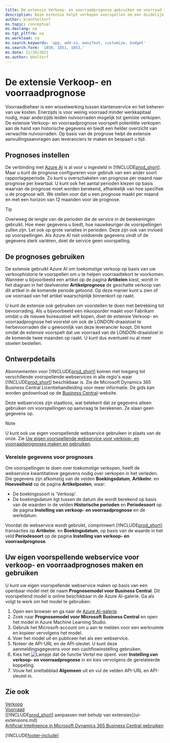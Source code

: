 ```yaml
---
title: De extensie Verkoop- en voorraadprognose gebruiken om voorraad te beheren | Microsoft Docs
description: Deze extensie helpt verkopen voorspellen om een duidelijk overzicht te krijgen van verwachte nulvoorraden en helpt u zelfs aanvullingsorders voor leveranciers te maken.
author: brentholtorf
ms.topic: conceptual
ms.devlang: na
ms.tgt_pltfrm: na
ms.workload: na
ms.search.keywords: 'app, add-in, manifest, customize, budget'
ms.search.form: '1850, 1851, 1853,'
ms.date: 12/20/2021
ms.author: bholtorf
---
```


# De extensie Verkoop- en voorraadprognose

Voorraadbeheer is een wisselwerking tussen klantenservice en het beheren van uw kosten. Enerzijds is voor weinig voorraad minder werkkapitaal nodig, maar anderzijds leiden nulvoorraden mogelijk tot gemiste verkopen. De extensie Verkoop- en voorraadprognose voorspelt potentiële verkopen aan de hand van historische gegevens en biedt een helder overzicht van verwachte nulvoorraden. Op basis van de prognose helpt de extensie aanvullingsaanvragen aan leveranciers te maken en bespaart u tijd.  

## Prognoses instellen

De verbinding met [Azure AI](https://azure.microsoft.com/overview/ai-platform/) is al voor u ingesteld in [!INCLUDE[prod_short](includes/prod_short.md)]. Maar u kunt de prognose configureren voor gebruik van een ander soort rapportageperiode. Zo kunt u overschakelen van prognose per maand naar prognose per kwartaal. U kunt ook het aantal perioden kiezen op basis waarvan de prognose moet worden berekend, afhankelijk van hoe specifiek u de prognose wilt. We stellen voor dat u een prognose maakt per maand en met een horizon van 12 maanden voor de prognose.

> [!TIP]  
> Overweeg de lengte van de perioden die de service in de berekeningen gebruikt. Hoe meer gegevens u biedt, hoe nauwkeuriger de voorspellingen zullen zijn. Let ook op grote variaties in perioden. Deze zijn ook van invloed op voorspellingen. Als Azure AI niet voldoende gegevens vindt of de gegevens sterk variëren, doet de service geen voorspelling.

## De prognoses gebruiken

De extensie gebruikt Azure AI om toekomstige verkoop op basis van uw verkoophistorie te voorspellen om u te helpen voorraadtekort te voorkomen. Wanneer u bijvoorbeeld een artikel op de pagina **Artikelen** kiest, wordt in het diagram in het deelvenster **Artikelprognose** de geschatte verkoop van dit artikel in de komende periode getoond. Op deze manier kunt u zien of uw voorraad van het artikel waarschijnlijk binnenkort op raakt.  

U kunt de extensie ook gebruiken om voorstellen te doen met betrekking tot bevoorrading. Als u bijvoorbeeld een inkooporder maakt voor Fabrikam omdat u de nieuwe bureaustoel wilt kopen, doet de extensie Verkoop- en voorraadprognose het voorstel om ook de LONDON-draaistoel te herbevoorraden die u gewoonlijk van deze leverancier koopt. Dit komt omdat de extensie voorspelt dat uw voorraad van de LONDON-draaistoel in de komende twee maanden op raakt. U kunt dus eventueel nu al meer stoelen bestellen.  

## Ontwerpdetails

Abonnementen voor [!INCLUDE[prod_short](includes/prod_short.md)] komen met toegang tot verschillende voorspellende webservices in alle regio's waar [!INCLUDE[prod_short](includes/prod_short.md)] beschikbaar is. Zie de Microsoft Dynamics 365 Business Central Licentiehandleiding voor meer informatie. De gids kan worden gedownload op de [Business Central](https://dynamics.microsoft.com/en-us/business-central/overview/)-website. 

Deze webservices zijn staatloos, wat betekent dat ze gegevens alleen gebruiken om voorspellingen op aanvraag te berekenen. Ze slaan geen gegevens op.

> [!NOTE]  
>   U kunt ook uw eigen voorspellende webservice gebruiken in plaats van de onze. Zie [Uw eigen voorspellende webservice voor verkoop- en voorraadprognoses maken en gebruiken](#AnchorText). 

### Vereiste gegevens voor prognoses

Om voorspellingen te doen over toekomstige verkopen, heeft de webservice kwantitatieve gegevens nodig over verkopen in het verleden. Die gegevens zijn afkomstig van de velden **Boekingsdatum**, **Artikelnr.** en **Hoeveelheid** op de pagina **Artikelposten**, waar:

- De boekingssoort is 'Verkoop'.
- De boekingsdatum ligt tussen de datum die wordt berekend op basis van de waarden in de velden **Historische perioden** en **Periodesoort** op de pagina **Instelling van verkoop- en voorraadprognose** en de werkdatum.

Voordat de webservice wordt gebruikt, comprimeert [!INCLUDE[prod_short](includes/prod_short.md)] transacties op **Artikelnr.** en **Boekingsdatum**, op basis van de waarde in het veld **Periodesoort** op de pagina **Instelling van verkoop- en voorraadprognose**.

## <a name="AnchorText"> </a>Uw eigen voorspellende webservice voor verkoop- en voorraadprognoses maken en gebruiken

U kunt uw eigen voorspellende webservice maken op basis van een openbaar model met de naam **Prognosemodel voor Business Central**. Dit voorspellend model is online beschikbaar in de Azure AI-galerie. Ga als volgt te werk om het model te gebruiken:  

1. Open een browser en ga naar de [Azure AI-galerie](https://go.microsoft.com/fwlink/?linkid=828352).  
2. Zoek naar **Prognosemodel voor Microsoft Business Central** en open het model in Azure Machine Learning Studio.  
3. Gebruik het Microsoft-account om u aan te melden voor een werkruimte en kopieer vervolgens het model.  
4. Voer het model uit en publiceer het als een webservice.  
5. Noteer de API-URL en de API-sleutel. U kunt deze aanmeldingsgegevens voor een cashflowinstelling gebruiken.  
6. Kies het ![Lampje dat de functie Vertel me opent.](media/ui-search/search_small.png "Vertel me wat u wilt doen") voer **Instelling van verkoop- en voorraadprognose** in en kies vervolgens de gerelateerde koppeling.  
7. Vouw het sneltabblad **Algemeen** uit en vul de velden API-URL en API-sleutel in.  

## Zie ook

[Verkoop](sales-manage-sales.md)  
[Voorraad](inventory-manage-inventory.md)  
[[!INCLUDE[prod_short](includes/prod_short.md)] aanpassen met behulp van extensies](ui-extensions.md)  
[Artificial Intelligence in Microsoft Dynamics 365 Business Central gebruiken](/training/paths/use-artificial-intelligence/)  

[!INCLUDE[footer-include](includes/footer-banner.md)]
